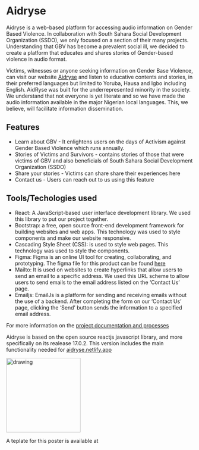 # Aidryse

Aidryse is a web-based platform for accessing audio information on Gender Based Violence. In collaboration with South Sahara Social Development Organization (SSDO), we only focused on a section of their many projects. Understanding that GBV has become a prevalent social ill, we decided to create a platform that educates and shares stories of Gender-based violence in audio format.

Victims, witnesses or anyone seeking information on Gender Base Violence, can visit our website [Aidryse](https://aidryse.netlify.app/) and listen to educative contents and stories, in their preferred languages but limited to Yoruba, Hausa and Igbo including English. AidRyse was built for the underrepresented minority in the society. We understand that not everyone is yet literate and so we have made the audio information available in the major Nigerian local languages. This, we believe, will facilitate information dissemination.

## Features

- Learn about GBV - It enlightens users on the days of Activism against Gender Based Violence which runs annually.
- Stories of Victims and Survivors - contains stories of those that were victims of GBV and also beneficials of South Sahara Social Development Organization (SSDO)
- Share your stories - Victims can share share their experiences here
- Contact us - Users can reach out to us using this feature

## Tools/Techologies used

- React: A JavaScript-based user interface development library. We used this library to put our project together.
- Bootstrap: a free, open source front-end development framework for building websites and web apps.
  This technology was used to style components and make our website responsive.
- Cascading Style Sheet (CSS): is used to style web pages. This technology was used to style the components.
- Figma: Figma is an online UI tool for creating, collaborating, and prototyping. The figma file for this product can be found [here](https://www.figma.com/file/TIu5Qiin1HmEDP6dxsnFmi/Shecode?node-id=0%3A1)
- Mailto: It is used on websites to create hyperlinks that allow users to send an email to a specific address. We used this URL scheme to allow users to send emails to the email address listed on the ‘Contact Us’ page.
- Emailjs: EmailJs is a platform for sending and receiving emails without the use of a backend. After completing the form on our ‘Contact Us’ page, clicking the ‘Send’ button sends the information to a specified email address.

For more information on the [project documentation and processes](https://link.medium.com/kocr7zzGyub)

Aidryse is based on the open source reactjs javascript library, and more specifically on its realease 17.0.2. This version includes the main functionality needed for [aidryse.netlify.app](https://aidryse.netlify.app/)

<img src="C:\Users\Amie\Desktop\yeah\SCA-TeamHerhive\src\assets\aidryse.jpg" alt="drawing" width="200"/>

A teplate for this poster is available at []()
